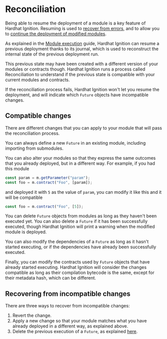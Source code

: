 # Reconciliation

Being able to resume the deployment of a module is a key feature of Hardhat Ignition. Resuming is used to [recover from errors](../guides/error-handling.md), and to allow you to [continue the deployment of modified modules](../guides/modifications.md).

As explained in the [Module execution](./execution.md) guide, Hardhat Ignition can resume a previous deployment thanks to its journal, which is used to reconstruct the internal state of the previous deployment run.

This previous state may have been created with a different version of your modules or contracts though. Hardhat Ignition runs a process called Reconciliation to understand if the previous state is compatible with your current modules and contracts.

If the reconciliation process fails, Hardhat Ignition won't let you resume the deployment, and will indicate which `Future` objects have incompatible changes.

## Compatible changes

There are different changes that you can apply to your module that will pass the reconciliation process.

You can always define a new `Future` in an existing module, including importing from submodules.

You can also alter your modules so that they express the same outcomes that you already deployed, but in a different way. For example, if you had this module

```js
const param = m.getParameter("param");
const foo = m.contract("Foo", [param]);
```

and deployed it with `5` as the value of `param`, you can modify it like this and it will be compatible

```js
const foo = m.contract("Foo", [5]);
```

You can delete `Future` objects from modules as long as they haven't been executed yet. You can also delete a `Future` if it has been successfully executed, though Hardhat Ignition will print a warning when the modified module is deployed.

You can also modify the dependencies of a `Future` as long as it hasn't started executing, or if the dependencies have already been successfully executed.

Finally, you can modify the contracts used by `Future` objects that have already started executing. Hardhat Ignition will consider the changes compatible as long as their compilation bytecode is the same, except for their metadata hash, which can be different.

## Recovering from incompatible changes

There are three ways to recover from incompatible changes:

1. Revert the change.
2. Apply a new change so that your module matches what you have already deployed in a different way, as explained above.
3. Delete the previous execution of a `Future`, as explained [here](../guides/error-handling.md#wiping-a-previous-execution).
